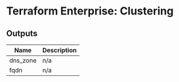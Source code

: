 # Terraform Enterprise: Clustering

## Outputs

| Name | Description |
|------|-------------|
| dns\_zone | n/a |
| fqdn | n/a |

